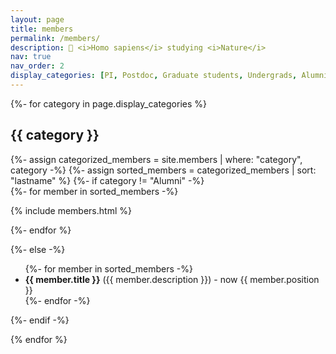 ```yaml
---
layout: page
title: members
permalink: /members/
description: 🥷 <i>Homo sapiens</i> studying <i>Nature</i>
nav: true
nav_order: 2
display_categories: [PI, Postdoc, Graduate students, Undergrads, Alumni]
---
```


<!-- pages/members.md -->
<div class="projects">
<!-- Display categorized projects -->
{%- for category in page.display_categories %}
<h2 class="category">{{ category }}</h2>
{%- assign categorized_members = site.members | where: "category", category -%}
{%- assign sorted_members = categorized_members | sort: "lastname" %}
<!-- Generate cards for each current member -->
{%- if category != "Alumni" -%}
<div class="container">
  <div class="row row-cols-1">
  {%- for member in sorted_members -%}
    <p>
    {% include members.html %}
    </p>
  {%- endfor %}
  </div>
</div>

<!-- Alumni members -->
{%- else -%}
<ul>
  {%- for member in sorted_members -%}
    <li><strong>{{ member.title }}</strong> ({{ member.description }}) - now {{ member.position }}</li>
  {%- endfor -%}
</ul>
{%- endif -%}

{% endfor %}
</div>